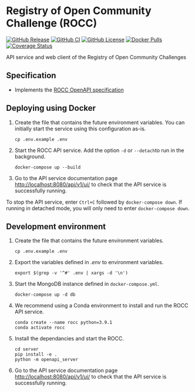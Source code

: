 # Registry of Open Community Challenge (ROCC)

[![GitHub Release](https://img.shields.io/github/release/Sage-Bionetworks/rocc.svg?include_prereleases&color=94398d&labelColor=555555&logoColor=ffffff&style=for-the-badge&logo=github)](https://github.com/Sage-Bionetworks/rocc/releases)
[![GitHub CI](https://img.shields.io/github/workflow/status/Sage-Bionetworks/rocc/ci.svg?color=94398d&labelColor=555555&logoColor=ffffff&style=for-the-badge&logo=github)](https://github.com/Sage-Bionetworks/rocc)
[![GitHub License](https://img.shields.io/github/license/Sage-Bionetworks/rocc.svg?color=94398d&labelColor=555555&logoColor=ffffff&style=for-the-badge&logo=github)](https://github.com/Sage-Bionetworks/rocc)
[![Docker Pulls](https://img.shields.io/docker/pulls/sagebionetworks/rocc.svg?color=94398d&labelColor=555555&logoColor=ffffff&style=for-the-badge&label=pulls&logo=docker)](https://hub.docker.com/repository/docker/sagebionetworks/rocc)
[![Coverage Status](https://img.shields.io/coveralls/github/Sage-Bionetworks/rocc.svg?color=94398d&labelColor=555555&logoColor=ffffff&style=for-the-badge&label=coverage&logo=Coveralls)](https://coveralls.io/github/Sage-Bionetworks/rocc?branch=)

API service and web client of the Registry of Open Community Challenges

## Specification

- Implements the [ROCC OpenAPI specification]

## Deploying using Docker

1. Create the file that contains the future environment variables. You can
   initially start the service using this configuration as-is.

       cp .env.example .env

2. Start the ROCC API service. Add the option `-d` or `--detach`to run in the
   background.

       docker-compose up --build

3. Go to the API service documentation page <http://localhost:8080/api/v1/ui/>
   to check that the API service is successfully running.

To stop the API service, enter `Ctrl+C` followed by `docker-compose down`.  If
running in detached mode, you will only need to enter `docker-compose down`.

## Development environment

1. Create the file that contains the future environment variables.

       cp .env.example .env

2. Export the variables defined in *.env* to environment variables.

       export $(grep -v '^#' .env | xargs -d '\n')

3. Start the MongoDB instance defined in `docker-compose.yml`.

       docker-compose up -d db

4. We recommend using a Conda environment to install and run the ROCC API service.

       conda create --name rocc python=3.9.1
       conda activate rocc

5. Install the dependancies and start the ROCC.

       cd server
       pip install -e .
       python -m openapi_server

6. Go to the API service documentation page <http://localhost:8080/api/v1/ui/>
   to check that the API service is successfully running.

<!-- Definitions -->

[ROCC OpenAPI specification]: https://github.com/Sage-Bionetworks/rocc-schemas
